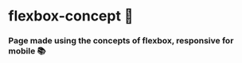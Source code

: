# flexbox-concept :eyes:
### Page made using the concepts of flexbox, responsive for mobile :books:

